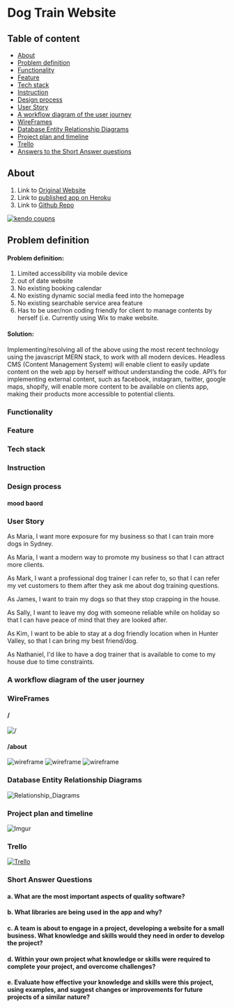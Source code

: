 # Dog Train Website
## Table of content
* [About](#about)
* [Problem definition](#problem-definition)
* [Functionality](#functionality)
* [Feature](#feature)
* [Tech stack](#tech-stack)
* [Instruction](#instruction)
* [Design process](#design-process)
* [User Story](#user-story)
* [A workflow diagram of the user journey](#a-workflow-diagram-of-the-user-journey)
* [WireFrames](#wireframes)
* [Database Entity Relationship Diagrams](#database-entity-relationship-diagrams)
* [Project plan and timeline](#project-plan-and-timeline)
* [Trello](#trello)
* [Answers to the Short Answer questions](#short-answer-questions)



## About
1. Link to [Original Website](https://www.muttswithmanners.com.au/)
2. Link to [published app on Heroku](https://kendodeal.herokuapp.com/)
3. Link to [Github Repo](https://github.com/keshibat/dogtrain_react)

[![kendo coupns](https://i.imgur.com/xia7mKr.png)](https://kendodeal.herokuapp.com/)



## Problem definition

#### Problem definition:

1. Limited accessibility via mobile device
2. out of date website
3. No existing booking calendar
4. No existing dynamic social media feed into the homepage
5. No existing searchable service area feature
6. Has to be user/non coding friendly for client to manage contents by herself (i.e. Currently using Wix to make website.

#### Solution:
Implementing/resolving all of the above using the most recent technology using the javascript MERN stack, to work with all modern devices. Headless CMS (Content Management System) will enable client to easily update content on the web app by herself without understanding the code. API’s for implementing external content, such as facebook, instagram, twitter, google maps, shopify, will enable more content to be available on clients app, making their products more accessible to potential clients.


### Functionality




### Feature



### Tech stack


### Instruction


### Design process


#### mood baord



### User Story

As Maria, I want more exposure for my business so that I can train more dogs in Sydney.

As Maria, I want a modern way to promote my business so that I can attract more clients.

As Mark, I want a professional dog trainer I can refer to, so that I can refer my vet customers to them after they ask me about dog training questions.

As James, I want to train my dogs so that they stop crapping in the house.

As Sally, I want to leave my dog with someone reliable while on holiday so that I can have peace of mind that they are looked after.

As Kim, I want to be able to stay at a dog friendly location when in Hunter Valley, so that I can bring my best friend/dog.

As Nathaniel, I'd like to have a dog trainer that is available to come to my house due to time constraints.

### A workflow diagram of the user journey



### WireFrames

#### /
![/](https://i.imgur.com/62JrMVt.png)

#### /about

![wireframe](https://i.imgur.com/k0DOtdy.png)
![wireframe](https://i.imgur.com/CnaNbzd.png)
![wireframe](https://i.imgur.com/lseUA2S.png)

### Database Entity Relationship Diagrams

![Relationship_Diagrams](https://i.imgur.com/Zwy1ONQ.jpg)


### Project plan and timeline

![Imgur](https://i.imgur.com/dtQBljS.png)

### Trello
[![Trello](https://i.imgur.com/ulDKE97.png)](https://trello.com/b/njBkUzsO/kenjonajo)


### Short Answer Questions

#### a. What are the most important aspects of quality software?





#### b. What libraries are being used in the app and why?




#### c. A team is about to engage in a project, developing a website for a small business. What knowledge and skills would they need in order to develop the project?




#### d. Within your own project what knowledge or skills were required to complete your project, and overcome challenges?




#### e. Evaluate how effective your knowledge and skills were this project, using examples, and suggest changes or improvements for future projects of a similar nature?


[Rails]: <https://github.com/joemccann/dillinger>
[Github]: <https://github.com/>
[Trello]: <https://trello.com/>